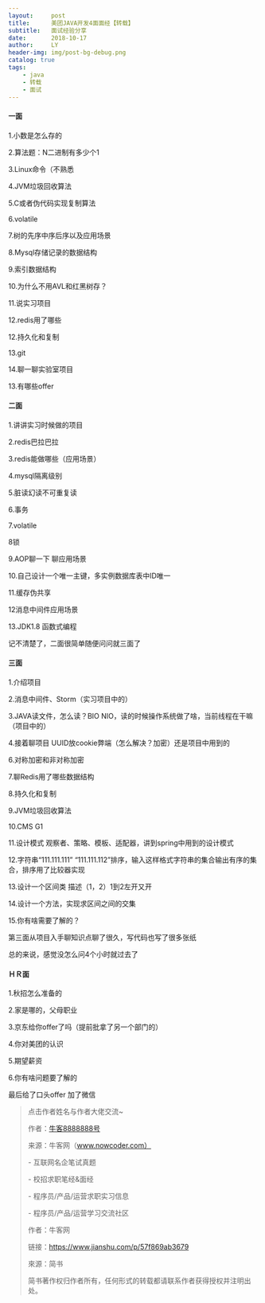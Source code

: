 ```yaml
---
layout:     post
title:      美团JAVA开发4面面经【转载】
subtitle:   面试经验分享
date:       2018-10-17
author:     LY
header-img: img/post-bg-debug.png
catalog: true
tags:
    - java
    - 转载
    - 面试
---
```


#### 一面

1.小数是怎么存的 

2.算法题：N二进制有多少个1

3.Linux命令（不熟悉

4.JVM垃圾回收算法

5.C或者伪代码实现复制算法

6.volatile

7.树的先序中序后序以及应用场景

8.Mysql存储记录的数据结构

9.索引数据结构

10.为什么不用AVL和红黑树存？

11.说实习项目

12.redis用了哪些

12.持久化和复制

13.git

14.聊一聊实验室项目

13.有哪些offer



#### 二面

1.讲讲实习时候做的项目

2.redis巴拉巴拉

3.redis能做哪些（应用场景）

4.mysql隔离级别

5.脏读幻读不可重复读

6.事务

7.volatile

8锁

9.AOP聊一下 聊应用场景

10.自己设计一个唯一主键，多实例数据库表中ID唯一

11.缓存伪共享

12消息中间件应用场景

13.JDK1.8 函数式编程

记不清楚了，二面很简单随便问问就三面了



#### 三面

1.介绍项目

2.消息中间件、Storm（实习项目中的）

3.JAVA读文件，怎么读？BIO NIO，读的时候操作系统做了啥，当前线程在干嘛（项目中的）

4.接着聊项目 UUID放cookie弊端（怎么解决？加密）还是项目中用到的

6.对称加密和非对称加密

7.聊Redis用了哪些数据结构

8.持久化和复制

9.JVM垃圾回收算法

10.CMS G1

11.设计模式 观察者、策略、模板、适配器，讲到spring中用到的设计模式

12.字符串“111.111.111” “111.111.112”排序，输入这样格式字符串的集合输出有序的集合，排序用了比较器实现

13.设计一个区间类 描述（1，2）1到2左开又开

14.设计一个方法，实现求区间之间的交集

15.你有啥需要了解的？

第三面从项目入手聊知识点聊了很久，写代码也写了很多张纸

总的来说，感觉没怎么问4个小时就过去了



#### ＨＲ面

1.秋招怎么准备的

2.家是哪的，父母职业

3.京东给你offer了吗（提前批拿了另一个部门的）

4.你对美团的认识

5.期望薪资

6.你有啥问题要了解的

最后给了口头offer 加了微信



> 点击作者姓名与作者大佬交流~
>
> 作者：[牛客8888888号](https://www.nowcoder.com/discuss/98538?type=2&order=3&pos=8&page=1&from=jianshu)
>
> 来源：牛客网（www.nowcoder.com）
>
> \- 互联网名企笔试真题
>
> \- 校招求职笔经&面经
>
> \- 程序员/产品/运营求职实习信息
>
> \- 程序员/产品/运营学习交流社区
>
> 作者：牛客网
>
> 链接：https://www.jianshu.com/p/57f869ab3679
>
> 來源：简书
>
> 简书著作权归作者所有，任何形式的转载都请联系作者获得授权并注明出处。